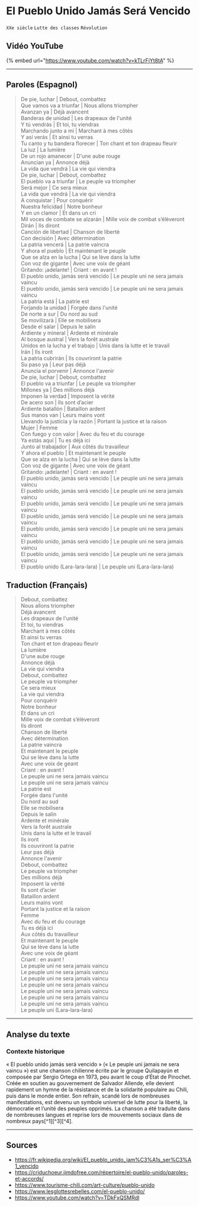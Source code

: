 # El Pueblo Unido Jamás Será Vencido 
``XXe siècle`` ``Lutte des classes`` ``Révolution``

## Vidéo YouTube
{% embed url="https://www.youtube.com/watch?v=kTLrFjYt8tA" %}

---
## Paroles (Espagnol)
 
> De pie, luchar | Debout, combattez  
> Que vamos va a triunfar | Nous allons triompher  
> Avanzan ya | Déjà avancent  
> Banderas de unidad | Les drapeaux de l'unité  
> Y tú vendrás | Et toi, tu viendras  
> Marchando junto a mí | Marchant à mes côtés  
> Y así verás | Et ainsi tu verras  
> Tu canto y tu bandera florecer | Ton chant et ton drapeau fleurir  
> La luz | La lumière  
> De un rojo amanecer | D'une aube rouge  
> Anuncian ya | Annonce déjà  
> La vida que vendrá | La vie qui viendra  
> De pie, luchar | Debout, combattez  
> El pueblo va a triunfar | Le peuple va triompher  
> Será mejor | Ce sera mieux  
> La vida que vendrá | La vie qui viendra  
> A conquistar | Pour conquérir  
> Nuestra felicidad | Notre bonheur  
> Y en un clamor | Et dans un cri  
> Mil voces de combate se alzarán | Mille voix de combat s’élèveront  
> Dirán | Ils diront  
> Canción de libertad | Chanson de liberté  
> Con decisión | Avec détermination  
> La patria vencerá | La patrie vaincra  
> Y ahora el pueblo | Et maintenant le peuple  
> Que se alza en la lucha | Qui se lève dans la lutte  
> Con voz de gigante | Avec une voix de géant  
> Gritando: ¡adelante! | Criant : en avant !  
> El pueblo unido, jamás será vencido | Le peuple uni ne sera jamais vaincu  
> El pueblo unido, jamás será vencido | Le peuple uni ne sera jamais vaincu  
> La patria está | La patrie est  
> Forjando la unidad | Forgée dans l'unité  
> De norte a sur | Du nord au sud  
> Se movilizará | Elle se mobilisera  
> Desde el salar | Depuis le salin  
> Ardiente y mineral | Ardente et minérale  
> Al bosque austral | Vers la forêt australe  
> Unidos en la lucha y el trabajo | Unis dans la lutte et le travail  
> Irán | Ils iront  
> La patria cubrirán | Ils couvriront la patrie  
> Su paso ya | Leur pas déjà  
> Anuncia el porvenir | Annonce l'avenir  
> De pie, luchar | Debout, combattez  
> El pueblo va a triunfar | Le peuple va triompher  
> Millones ya | Des millions déjà  
> Imponen la verdad | Imposent la vérité  
> De acero son | Ils sont d’acier  
> Ardiente batallón | Bataillon ardent  
> Sus manos van | Leurs mains vont  
> Llevando la justicia y la razón | Portant la justice et la raison  
> Mujer | Femme  
> Con fuego y con valor | Avec du feu et du courage  
> Ya estás aquí | Tu es déjà ici  
> Junto al trabajador | Aux côtés du travailleur  
> Y ahora el pueblo | Et maintenant le peuple  
> Que se alza en la lucha | Qui se lève dans la lutte  
> Con voz de gigante | Avec une voix de géant  
> Gritando: ¡adelante! | Criant : en avant !  
> El pueblo unido, jamás será vencido | Le peuple uni ne sera jamais vaincu  
> El pueblo unido, jamás será vencido | Le peuple uni ne sera jamais vaincu  
> El pueblo unido, jamás será vencido | Le peuple uni ne sera jamais vaincu  
> El pueblo unido, jamás será vencido | Le peuple uni ne sera jamais vaincu  
> El pueblo unido, jamás será vencido | Le peuple uni ne sera jamais vaincu  
> El pueblo unido, jamás será vencido | Le peuple uni ne sera jamais vaincu  
> El pueblo unido, jamás será vencido | Le peuple uni ne sera jamais vaincu  
> El pueblo unido (Lara-lara-lara) | Le peuple uni (Lara-lara-lara)  
  
## Traduction (Français)

> Debout, combattez  
> Nous allons triompher  
> Déjà avancent  
> Les drapeaux de l'unité  
> Et toi, tu viendras  
> Marchant à mes côtés  
> Et ainsi tu verras  
> Ton chant et ton drapeau fleurir  
> La lumière  
> D'une aube rouge  
> Annonce déjà  
> La vie qui viendra  
> Debout, combattez  
> Le peuple va triompher  
> Ce sera mieux  
> La vie qui viendra  
> Pour conquérir  
> Notre bonheur  
> Et dans un cri  
> Mille voix de combat s’élèveront  
> Ils diront  
> Chanson de liberté  
> Avec détermination  
> La patrie vaincra  
> Et maintenant le peuple  
> Qui se lève dans la lutte  
> Avec une voix de géant  
> Criant : en avant !  
> Le peuple uni ne sera jamais vaincu  
> Le peuple uni ne sera jamais vaincu  
> La patrie est  
> Forgée dans l'unité  
> Du nord au sud  
> Elle se mobilisera  
> Depuis le salin  
> Ardente et minérale  
> Vers la forêt australe  
> Unis dans la lutte et le travail  
> Ils iront  
> Ils couvriront la patrie  
> Leur pas déjà  
> Annonce l'avenir  
> Debout, combattez  
> Le peuple va triompher  
> Des millions déjà  
> Imposent la vérité  
> Ils sont d’acier  
> Bataillon ardent  
> Leurs mains vont  
> Portant la justice et la raison  
> Femme  
> Avec du feu et du courage  
> Tu es déjà ici  
> Aux côtés du travailleur  
> Et maintenant le peuple  
> Qui se lève dans la lutte  
> Avec une voix de géant  
> Criant : en avant !  
> Le peuple uni ne sera jamais vaincu  
> Le peuple uni ne sera jamais vaincu  
> Le peuple uni ne sera jamais vaincu  
> Le peuple uni ne sera jamais vaincu  
> Le peuple uni ne sera jamais vaincu  
> Le peuple uni ne sera jamais vaincu  
> Le peuple uni ne sera jamais vaincu  
> Le peuple uni (Lara-lara-lara)

---

## Analyse du texte

### **Contexte historique**

« El pueblo unido jamás será vencido » (« Le peuple uni jamais ne sera vaincu ») est une chanson chilienne écrite par le groupe Quilapayún et composée par Sergio Ortega en 1973, peu avant le coup d’État de Pinochet. Créée en soutien au gouvernement de Salvador Allende, elle devient rapidement un hymne de la résistance et de la solidarité populaire au Chili, puis dans le monde entier.
Son refrain, scandé lors de nombreuses manifestations, est devenu un symbole universel de lutte pour la liberté, la démocratie et l’unité des peuples opprimés. La chanson a été traduite dans de nombreuses langues et reprise lors de mouvements sociaux dans de nombreux pays[^1][^3][^4].

---

## Sources

- https://fr.wikipedia.org/wiki/El_pueblo_unido_jam%C3%A1s_ser%C3%A1_vencido
- https://criduchoeur.jimdofree.com/répertoire/el-pueblo-unido/paroles-et-accords/
- https://www.tourisme-chili.com/art-culture/pueblo-unido
- https://www.lesglottesrebelles.com/el-pueblo-unido/
- https://www.youtube.com/watch?v=TDkFxQSMRdI
